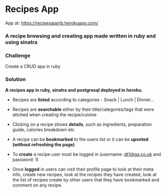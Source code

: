 # Recipes App

App at:
https://recipesapprb.herokuapp.com/


### A recipe browsing and creating app made written in ruby and using sinatra</h3>


### Challenge
Create a CRUD app in ruby

### Solution

**A recipes app in ruby, sinatra and postgresql deployed in heroku.**

* Recipes are **listed** according to categories - Snack | Lunch | Dinner...

* Recipes are **searchable** either by their title/categories/tags that were attched when creating the recipe/cuisine

* Clicking on a recipe shows **details**, such as ingredients, preparation guide, calories breakdown etc

* A recipe can be **bookmarked** to the users list or it can be **upvoted (without refreshing the page)**

* To **create** a recipe user must be logged in (username: dt1@ga.co.uk and password: 1)

* Once **logged** in users can visit their profile page to look at their meta info, create new recipes, 
look at the recipes they have created, look at the list of recipes create by other users that they have bookmarked and
comment on any recipe.

